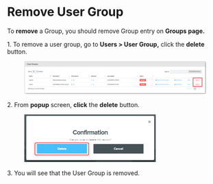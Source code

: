 # Remove User Group

To **remove** a Group, you should remove Group entry on **Groups page.**

1\.      To remove a user group, go to **Users > User Group,** click the **delete** button.

<figure><img src="../../../.gitbook/assets/image (353).png" alt=""><figcaption></figcaption></figure>

2\.      From **popup** screen, **click** the **delete** button.

<div align="left">

<figure><img src="../../../.gitbook/assets/image (412).png" alt="" width="307"><figcaption></figcaption></figure>

</div>

3\.      You will see that the User Group is removed.[\
](https://dev.virtualmetric.com/assets/help/images/DeleteUserGroup.png)
